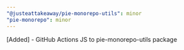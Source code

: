 ```yaml
---
"@justeattakeaway/pie-monorepo-utils": minor
"pie-monorepo": minor
---
```


[Added] - GitHub Actions JS to pie-monorepo-utils package

